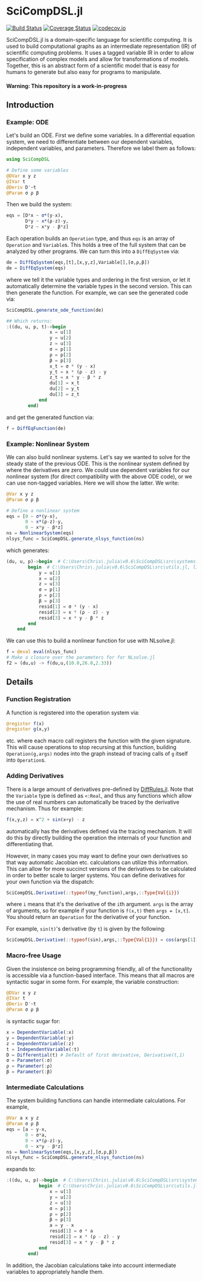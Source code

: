 # SciCompDSL.jl

[![Build Status](https://travis-ci.org/JuliaDiffEq/SciCompDSL.jl.svg?branch=master)](https://travis-ci.org/JuliaDiffEq/SciCompDSL.jl)
[![Coverage Status](https://coveralls.io/repos/JuliaDiffEq/SciCompDSL.jl/badge.svg?branch=master&service=github)](https://coveralls.io/github/JuliaDiffEq/SciCompDSL.jl?branch=master)
[![codecov.io](http://codecov.io/github/JuliaDiffEq/SciCompDSL.jl/coverage.svg?branch=master)](http://codecov.io/github/JuliaDiffEq/SciCompDSL.jl?branch=master)

SciCompDSL.jl is a domain-specific language for scientific computing. It is used
to build computational graphs as an intermediate representation (IR) of
scientific computing problems. It uses a tagged variable IR in order to allow
specification of complex models and allow for transformations of models. Together,
this is an abstract form of a scientific model that is easy for humans to generate
but also easy for programs to manipulate.

#### Warning: This repository is a work-in-progress

## Introduction

### Example: ODE

Let's build an ODE. First we define some variables. In a differential equation
system, we need to differentiate between our dependent variables, independent
variables, and parameters. Therefore we label them as follows:

```julia
using SciCompDSL

# Define some variables
@DVar x y z
@IVar t
@Deriv D'~t
@Param σ ρ β
```

Then we build the system:

```julia
eqs = [D*x ~ σ*(y-x),
       D*y ~ x*(ρ-z)-y,
       D*z ~ x*y - β*z]
```

Each operation builds an `Operation` type, and thus `eqs` is an array of
`Operation` and `Variable`s. This holds a tree of the full system that can be
analyzed by other programs. We can turn this into a `DiffEqSystem` via:

```julia
de = DiffEqSystem(eqs,[t],[x,y,z],Variable[],[σ,ρ,β])
de = DiffEqSystem(eqs)
```

where we tell it the variable types and ordering in the first version, or let it
automatically determine the variable types in the second version.
This can then generate the function. For example, we can see the
generated code via:

```julia
SciCompDSL.generate_ode_function(de)

## Which returns:
:((du, u, p, t)->begin
                x = u[1]
                y = u[2]
                z = u[3]
                σ = p[1]
                ρ = p[2]
                β = p[3]
                x_t = σ * (y - x)
                y_t = x * (ρ - z) - y
                z_t = x * y - β * z
                du[1] = x_t
                du[2] = y_t
                du[3] = z_t
            end
        end)
```

and get the generated function via:

```julia
f = DiffEqFunction(de)
```

### Example: Nonlinear System

We can also build nonlinear systems. Let's say we wanted to solve for the steady
state of the previous ODE. This is the nonlinear system defined by where the
derivatives are zero. We could use dependent variables for our nonlinear system
(for direct compatibility with the above ODE code), or we can use non-tagged
variables. Here we will show the latter. We write:

```julia
@Var x y z
@Param σ ρ β

# Define a nonlinear system
eqs = [0 ~ σ*(y-x),
       0 ~ x*(ρ-z)-y,
       0 ~ x*y - β*z]
ns = NonlinearSystem(eqs)
nlsys_func = SciCompDSL.generate_nlsys_function(ns)
```

which generates:

```julia
(du, u, p)->begin  # C:\Users\Chris\.julia\v0.6\SciCompDSL\src\systems.jl, line 51:
        begin  # C:\Users\Chris\.julia\v0.6\SciCompDSL\src\utils.jl, line 2:
            y = u[1]
            x = u[2]
            z = u[3]
            σ = p[1]
            ρ = p[2]
            β = p[3]
            resid[1] = σ * (y - x)
            resid[2] = x * (ρ - z) - y
            resid[3] = x * y - β * z
        end
    end
```

We can use this to build a nonlinear function for use with NLsolve.jl:

```julia
f = @eval eval(nlsys_func)
# Make a closure over the parameters for for NLsolve.jl
f2 = (du,u) -> f(du,u,(10.0,26.0,2.33))
```

## Details

### Function Registration

A function is registered into the operation system via:

```julia
@register f(x)
@register g(x,y)
```

etc. where each macro call registers the function with the given signature. This
will cause operations to stop recursing at this function, building `Operation(g,args)`
nodes into the graph instead of tracing calls of `g` itself into `Operation`s.

### Adding Derivatives

There is a large amount of derivatives pre-defined by
[DiffRules.jl](https://github.com/JuliaDiff/DiffRules.jl). Note that the `Variable`
type is defined as `<:Real`, and thus any functions which allow the use of real
numbers can automatically be traced by the derivative mechanism. Thus for example:

```julia
f(x,y,z) = x^2 + sin(x+y) - z
```

automatically has the derivatives defined via the tracing mechanism. It will do
this by directly building the operation the internals of your function and
differentiating that.

However, in many cases you may want to define your own derivatives so that way
automatic Jacobian etc. calculations can utilize this information. This can
allow for more succinct versions of the derivatives to be calculated in order
to better scale to larger systems. You can define derivatives for your own
function via the dispatch:

```julia
SciCompDSL.Derivative(::typeof(my_function),args,::Type{Val{i}})
```

where `i` means that it's the derivative of the `i`th argument. `args` is the
array of arguments, so for example if your function is `f(x,t)` then `args = [x,t]`.
You should return an `Operation` for the derivative of your function.

For example, `sin(t)`'s derivative (by `t`) is given by the following:

```julia
SciCompDSL.Derivative(::typeof(sin),args,::Type{Val{1}}) = cos(args[1])
```

### Macro-free Usage

Given the insistence on being programming friendly, all of the functionality
is accessible via a function-based interface. This means that all macros are
syntactic sugar in some form. For example, the variable construction:

```julia
@DVar x y z
@IVar t
@Deriv D'~t
@Param σ ρ β
```

is syntactic sugar for:

```julia
x = DependentVariable(:x)
y = DependentVariable(:y)
z = DependentVariable(:z)
t = IndependentVariable(:t)
D = Differential(t) # Default of first derivative, Derivative(t,1)
σ = Parameter(:σ)
ρ = Parameter(:ρ)
β = Parameter(:β)
```

### Intermediate Calculations

The system building functions can handle intermediate calculations. For example,

```julia
@Var a x y z
@Param σ ρ β
eqs = [a ~ y-x,
       0 ~ σ*a,
       0 ~ x*(ρ-z)-y,
       0 ~ x*y - β*z]
ns = NonlinearSystem(eqs,[x,y,z],[σ,ρ,β])
nlsys_func = SciCompDSL.generate_nlsys_function(ns)
```

expands to:

```julia
:((du, u, p)->begin  # C:\Users\Chris\.julia\v0.6\SciCompDSL\src\systems.jl, line 85:
            begin  # C:\Users\Chris\.julia\v0.6\SciCompDSL\src\utils.jl, line 2:
                x = u[1]
                y = u[2]
                z = u[3]
                σ = p[1]
                ρ = p[2]
                β = p[3]
                a = y - x
                resid[1] = σ * a
                resid[2] = x * (ρ - z) - y
                resid[3] = x * y - β * z
            end
        end)
```

In addition, the Jacobian calculations take into account intermediate variables
to appropriately handle them.
